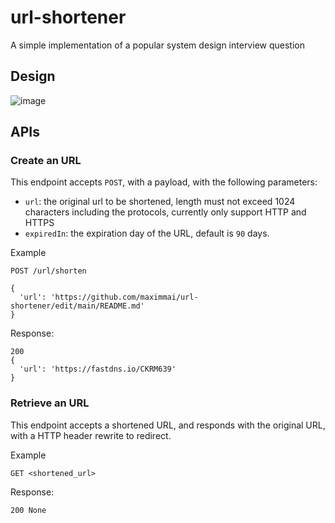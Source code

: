 # url-shortener
A simple implementation of a popular system design interview question

## Design
![image](https://user-images.githubusercontent.com/506983/147329301-5020415d-4485-4b33-905c-ec1a1bb2cc49.png)

## APIs 

### Create an URL
This endpoint accepts `POST`, with a payload, with the following parameters:
- `url`: <string required> the original url to be shortened, length must not exceed 1024 characters including the protocols, currently only support HTTP and HTTPS
- `expiredIn`: <boolean optional> the expiration day of the URL, default is `90` days.

Example

`POST /url/shorten`
```
{
  'url': 'https://github.com/maximmai/url-shortener/edit/main/README.md'
}
```
Response:
```
200
{
  'url': 'https://fastdns.io/CKRM639'
}
```

### Retrieve an URL
This endpoint accepts a shortened URL, and responds with the original URL, with a HTTP header rewrite to redirect.
  
Example

`GET <shortened_url>`

Response:
```
200 None
```
